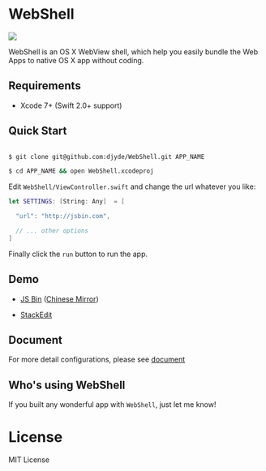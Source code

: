 # WebShell

![](http://7mnoy7.com1.z0.glb.clouddn.com/github/workflow-with-frame.png?imageView/2/w/1280)

WebShell is an OS X WebView shell, which help you easily bundle the Web Apps to native OS X app without coding.

## Requirements

- Xcode 7+ (Swift 2.0+ support)

## Quick Start

```bash

$ git clone git@github.com:djyde/WebShell.git APP_NAME

$ cd APP_NAME && open WebShell.xcodeproj

```

Edit `WebShell/ViewController.swift` and change the url whatever you like:

```swift
let SETTINGS: [String: Any]  = [

  "url": "http://jsbin.com",

  // ... other options
]
```

Finally click the `run` button to run the app.

## Demo

- [JS Bin](https://github.com/djyde/WebShell/releases/download/untagged-26c400bf436fb0f55e9b/JSBin.zip) ([Chinese Mirror](http://7mnoy7.com1.z0.glb.clouddn.com/JSBin.zip))

- [StackEdit](http://7mnoy7.com1.z0.glb.clouddn.com/github/StackEdit.zip)

## Document

For more detail configurations, please see [document](https://github.com/djyde/WebShell/wiki/How-to-build-a-WebShell-based-application)

## Who's using WebShell

If you built any wonderful app with `WebShell`, just let me know!

# License

MIT License